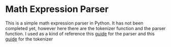 # Math Expression Parser

This is a simple math expression parser in Python. It has not been completed yet, however here there are the tokenizer function and the parser function. I used as a kind of reference this [guide](https://www.freecodecamp.org/news/parsing-math-expressions-with-javascript-7e8f5572276e/) for the parser and this [guide](https://www.freecodecamp.org/news/how-to-build-a-math-expression-tokenizer-using-javascript-3638d4e5fbe9/) for the tokenizer